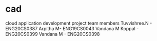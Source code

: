 # cad
cloud application development project team members
Tuvvishree.N - ENG20CS0387
Arpitha M- ENG19CS0043
Vandana M Koppal - ENG20CS0399
Vandana M - ENG20CS0398
